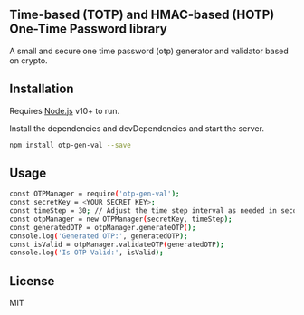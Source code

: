 ## Time-based (TOTP) and HMAC-based (HOTP) One-Time Password library

A small and secure one time password (otp) generator and validator based on crypto.

## Installation

Requires [Node.js](https://nodejs.org/) v10+ to run.

Install the dependencies and devDependencies and start the server.

```sh
npm install otp-gen-val --save
```

## Usage

```sh
const OTPManager = require('otp-gen-val');
const secretKey = <YOUR SECRET KEY>;
const timeStep = 30; // Adjust the time step interval as needed in seconds
const otpManager = new OTPManager(secretKey, timeStep);
const generatedOTP = otpManager.generateOTP();
console.log('Generated OTP:', generatedOTP);
const isValid = otpManager.validateOTP(generatedOTP);
console.log('Is OTP Valid:', isValid);
```

## License

MIT

